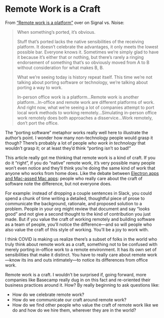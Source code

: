 # Remote Work is a Craft

From [“Remote work is a platform”](https://m.signalvnoise.com/remote-work-is-a-platform/) over on Signal vs. Noise:

> When something’s ported, it’s obvious.
> 
> Stuff that’s ported lacks the native sensibilities of the receiving platform. It doesn’t celebrate the advantages, it only meets the lowest possible bar. Everyone knows it. Sometimes we’re simply glad to have it because it’s either that or nothing, but there’s rarely a ringing endorsement of something that’s so obviously moved from A to B without consideration for what makes B, B.
> 
> What we’re seeing today is history repeat itself. This time we’re not talking about porting software or technology, we’re talking about porting a way to work.
> 
> In-person office work is a platform...Remote work is another platform...In-office and remote work are different platforms of work. And right now, what we’re seeing a lot of companies attempt to port local work methods to working remotely...Simulating in-person office work remotely does both approaches a disservice...Work remotely, don’t port the office.

The “porting software” metaphor works really well here to illustrate the author’s point. I wonder how many non-technology people would grasp it though? There’s probably a lot of people _who work in technology_ that wouldn’t grasp it; or at least they’d think “porting isn’t so bad!”

This article really got me thinking that remote work is a kind of craft. If you do it “right”, if you do “native” remote work, it’s very possible many people won’t even notice and they’ll think you’re doing the same kind of work that anyone who works from home does. Like the debate between [Electron apps and Mac-assed Mac apps](https://daringfireball.net/linked/2020/03/20/mac-assed-mac-apps): people who really care about the craft of software note the difference, but not everyone does. 

For example: instead of dropping a couple sentences in Slack, you could spend a chunk of time writing a detailed, thoughtful piece of prose to communicate the background, rationale, and proposed solution to a problem. People in your org might review that document and say “looks good” and not give a second thought to the kind of contribution you just made. But if you value the craft of working remotely and building software as a team of people, you’ll notice the difference—and so will people who also value the craft of this style of working. You’ll be a joy to work with.

I think COVID is making us realize there’s a subset of folks in the world who truly think about remote work as a craft, something not to be confused with merely porting in-office work to a remote environment. It has its own set of sensibilities that make it distinct. You have to really care about remote work—know its ins and outs intimately—to notice its differences from office work. 

Remote work is a craft. I wouldn’t be surprised if, going forward, more companies like Basecamp really dug in on this fact and re-oriented their business practices around it. How? By really beginning to ask questions like: 

- How do we celebrate remote work? 
- How do we communicate our craft around remote work?
- How do we find other people who value the craft of remote work like we do and how do we hire them, wherever they are in the world?

